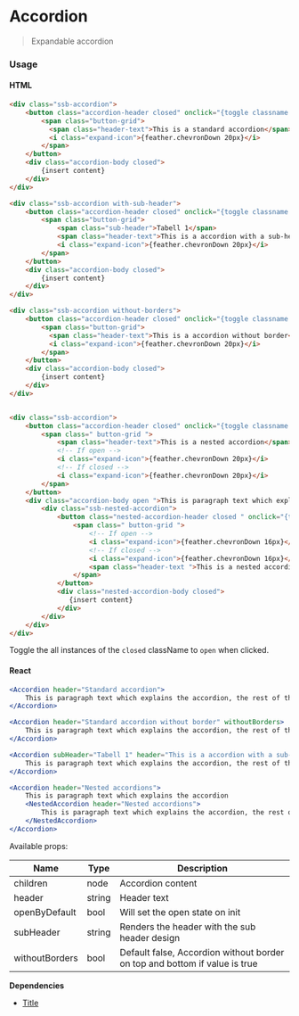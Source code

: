Accordion
========

> Expandable accordion

### Usage

#### HTML

```html
<div class="ssb-accordion">
    <button class="accordion-header closed" onclick="{toggle classname to 'open'}" tabindex="0">
        <span class="button-grid">
          <span class="header-text">This is a standard accordion</span>
          <i class="expand-icon">{feather.chevronDown 20px}</i>
        </span>
    </button>
    <div class="accordion-body closed">
        {insert content}
    </div>
</div>

<div class="ssb-accordion with-sub-header">
    <button class="accordion-header closed" onclick="{toggle classname to 'open'}" tabindex="0">
        <span class="button-grid">
			<span class="sub-header">Tabell 1</span>
			<span class="header-text">This is a accordion with a sub-header</span>
			<i class="expand-icon">{feather.chevronDown 20px}</i>
		</span>
    </button>
    <div class="accordion-body closed">
        {insert content}
    </div>
</div>

<div class="ssb-accordion without-borders">
    <button class="accordion-header closed" onclick="{toggle classname to 'open'}" tabindex="0">
        <span class="button-grid">
          <span class="header-text">This is a accordion without border</span>
          <i class="expand-icon">{feather.chevronDown 20px}</i>
        </span>
    </button>
    <div class="accordion-body closed">
        {insert content}
    </div>
</div>


<div class="ssb-accordion">
    <button class="accordion-header closed" onclick="{toggle classname to 'open'}" tabindex="0">
        <span class=" button-grid ">
        	<span class="header-text">This is a nested accordion</span>
            <!-- If open -->
            <i class="expand-icon">{feather.chevronDown 20px}</i>
            <!-- If closed -->
            <i class="expand-icon">{feather.chevronDown 20px}</i>
      	</span>
    </button>
    <div class="accordion-body open ">This is paragraph text which explains the accordion, the rest of the text is just to fill it out and show the space it takes.
        <div class="ssb-nested-accordion">
            <button class="nested-accordion-header closed " onclick="{toggle classname to 'open'}">
                <span class=" button-grid ">
                    <!-- If open -->
                    <i class="expand-icon">{feather.chevronDown 16px}</i>
                    <!-- If closed -->
                    <i class="expand-icon">{feather.chevronDown 16px}</i>
                    <span class="header-text ">This is a nested accordion</span>
                </span>
            </button>
            <div class="nested-accordion-body closed">
               {insert content}
            </div>
        </div>
    </div>
</div>
```
Toggle the all instances of the `closed` className to `open` when clicked.

#### React

```jsx harmony
<Accordion header="Standard accordion">
    This is paragraph text which explains the accordion, the rest of the text is just to fill it out and show the space it takes.
</Accordion>

<Accordion header="Standard accordion without border" withoutBorders>
    This is paragraph text which explains the accordion, the rest of the text is just to fill it out and show the space it takes.
</Accordion>

<Accordion subHeader="Tabell 1" header="This is a accordion with a sub-header">
    This is paragraph text which explains the accordion, the rest of the text is just to fill it out and show the space it takes.
</Accordion>

<Accordion header="Nested accordions">
    This is paragraph text which explains the accordion
    <NestedAccordion header="Nested accordions">
        This is paragraph text which explains the accordion, the rest of the text is just to fill it out and show the space it takes.
    </NestedAccordion>
</Accordion>
```

Available props:

| Name       | Type           | Description  |
| ---------- | ------------- | ----- |
| children | node | Accordion content |
| header | string | Header text |
| openByDefault | bool | Will set the open state on init |
| subHeader | string | Renders the header with the sub header design |
| withoutBorders | bool | Default false, Accordion without border on top and bottom if value is true |

__Dependencies__
 - [Title](../Title)

